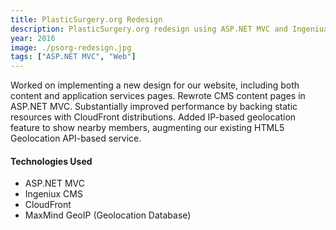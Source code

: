 ```yaml
---
title: PlasticSurgery.org Redesign
description: PlasticSurgery.org redesign using ASP.NET MVC and Ingeniux CMS.
year: 2016
image: ./psorg-redesign.jpg
tags: ["ASP.NET MVC", "Web"]
---
```


Worked on implementing a new design for our website, including both content and application services pages. Rewrote CMS content pages in ASP.NET MVC. Substantially improved performance by backing static resources with CloudFront distributions. Added IP-based geolocation feature to show nearby members, augmenting our existing HTML5 Geolocation API-based service.

#### Technologies Used

* ASP.NET MVC
* Ingeniux CMS
* CloudFront
* MaxMind GeoIP (Geolocation Database)